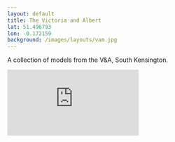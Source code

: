 ```yaml
---
layout: default
title: The Victoria and Albert
lat: 51.496793
lon: -0.172159
background: /images/layouts/vam.jpg
---
```


A collection of models from the V&A, South Kensington.

<div class="embed-responsive embed-responsive-1by1 mb-3">
    <iframe title="A 3D model" class="embed-responsive-item" src="https://sketchfab.com/playlists/embed?collection=537b139cdfc34f33884804370f7f824e" frameborder="0" allow="autoplay; fullscreen; vr" mozallowfullscreen="true" webkitallowfullscreen="true"></iframe>
</div>
